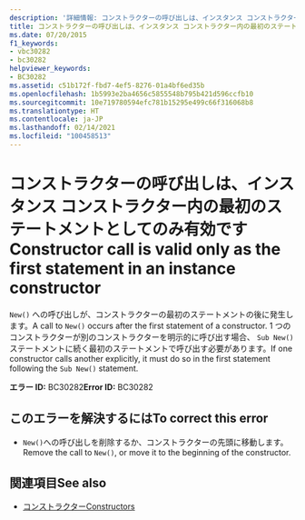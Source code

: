 ```yaml
---
description: '詳細情報: コンストラクターの呼び出しは、インスタンス コンストラクター内の最初のステートメントとしてのみ有効です'
title: コンストラクターの呼び出しは、インスタンス コンストラクター内の最初のステートメントとしてのみ有効です
ms.date: 07/20/2015
f1_keywords:
- vbc30282
- bc30282
helpviewer_keywords:
- BC30282
ms.assetid: c51b172f-fbd7-4ef5-8276-01a4bf6ed35b
ms.openlocfilehash: 1b5993e2ba4656c5855548b795b421d596ccfb10
ms.sourcegitcommit: 10e719780594efc781b15295e499c66f316068b8
ms.translationtype: HT
ms.contentlocale: ja-JP
ms.lasthandoff: 02/14/2021
ms.locfileid: "100458513"
---
```

# <a name="constructor-call-is-valid-only-as-the-first-statement-in-an-instance-constructor"></a><span data-ttu-id="3151d-103">コンストラクターの呼び出しは、インスタンス コンストラクター内の最初のステートメントとしてのみ有効です</span><span class="sxs-lookup"><span data-stu-id="3151d-103">Constructor call is valid only as the first statement in an instance constructor</span></span>

<span data-ttu-id="3151d-104">`New()` への呼び出しが、コンストラクターの最初のステートメントの後に発生します。</span><span class="sxs-lookup"><span data-stu-id="3151d-104">A call to `New()` occurs after the first statement of a constructor.</span></span> <span data-ttu-id="3151d-105">1 つのコンストラクターが別のコンストラクターを明示的に呼び出す場合、 `Sub New()` ステートメントに続く最初のステートメントで呼び出す必要があります。</span><span class="sxs-lookup"><span data-stu-id="3151d-105">If one constructor calls another explicitly, it must do so in the first statement following the `Sub New()` statement.</span></span>  
  
 <span data-ttu-id="3151d-106">**エラー ID:** BC30282</span><span class="sxs-lookup"><span data-stu-id="3151d-106">**Error ID:** BC30282</span></span>  
  
## <a name="to-correct-this-error"></a><span data-ttu-id="3151d-107">このエラーを解決するには</span><span class="sxs-lookup"><span data-stu-id="3151d-107">To correct this error</span></span>  
  
- <span data-ttu-id="3151d-108">`New()`への呼び出しを削除するか、コンストラクターの先頭に移動します。</span><span class="sxs-lookup"><span data-stu-id="3151d-108">Remove the call to `New()`, or move it to the beginning of the constructor.</span></span>  
  
## <a name="see-also"></a><span data-ttu-id="3151d-109">関連項目</span><span class="sxs-lookup"><span data-stu-id="3151d-109">See also</span></span>

- [<span data-ttu-id="3151d-110">コンストラクター</span><span class="sxs-lookup"><span data-stu-id="3151d-110">Constructors</span></span>](../programming-guide/concepts/object-oriented-programming.md#constructors)
